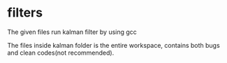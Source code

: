 # filters

The given files run kalman filter by using gcc

The files inside kalman folder is the entire workspace, contains both bugs and clean codes(not recommended).

